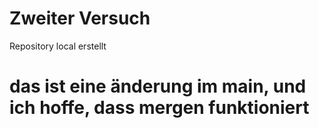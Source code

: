 # Zweiter Versuch

Repository local erstellt

# das ist eine änderung im main, und ich hoffe, dass mergen funktioniert